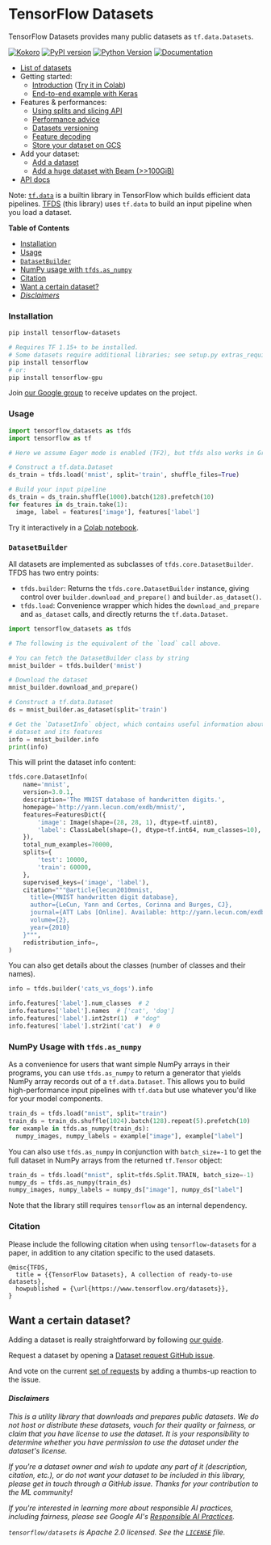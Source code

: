 # TensorFlow Datasets

TensorFlow Datasets provides many public datasets as `tf.data.Datasets`.

[![Kokoro](https://storage.googleapis.com/tfds-kokoro-public/kokoro-build.svg)](https://storage.googleapis.com/tfds-kokoro-public/kokoro-build.html)
[![PyPI version](https://badge.fury.io/py/tensorflow-datasets.svg)](https://badge.fury.io/py/tensorflow-datasets)
[![Python Version](https://img.shields.io/pypi/pyversions/tensorflow-datasets.svg)](https://badge.fury.io/py/tensorflow-datasets)
[![Documentation](https://img.shields.io/badge/api-reference-blue.svg)](https://www.tensorflow.org/datasets/api_docs/python/tfds)

* [List of datasets](https://www.tensorflow.org/datasets/catalog/overview)
* Getting started:
  * [Introduction](https://www.tensorflow.org/datasets/overview) ([Try it in Colab](https://colab.research.google.com/github/tensorflow/datasets/blob/master/docs/overview.ipynb))
  * [End-to-end example with Keras](https://colab.research.google.com/github/tensorflow/datasets/blob/master/docs/keras_example.ipynb)
* Features & performances:
  * [Using splits and slicing API](https://www.tensorflow.org/datasets/splits)
  * [Performance advice](https://www.tensorflow.org/datasets/performances)
  * [Datasets versioning](https://www.tensorflow.org/datasets/datasets_versioning)
  * [Feature decoding](https://www.tensorflow.org/datasets/decode)
  * [Store your dataset on GCS](https://www.tensorflow.org/datasets/gcs)
* Add your dataset:
  * [Add a dataset](https://www.tensorflow.org/datasets/add_dataset)
  * [Add a huge dataset with Beam (>>100GiB)](https://www.tensorflow.org/datasets/beam_datasets)
* [API docs](https://www.tensorflow.org/datasets/api_docs/python/tfds)

Note: [`tf.data`](https://www.tensorflow.org/guide/data) is a builtin library in
TensorFlow which builds efficient data pipelines.
[TFDS](https://www.tensorflow.org/datasets) (this library) uses `tf.data` to
build an input pipeline when you load a dataset.

**Table of Contents**

* [Installation](#installation)
* [Usage](#usage)
* [`DatasetBuilder`](#datasetbuilder)
* [NumPy usage with `tfds.as_numpy`](#numpy-usage-with-tfdsas_numpy)
* [Citation](#citation)
* [Want a certain dataset?](#want-a-certain-dataset)
* [*Disclaimers*](#disclaimers)

### Installation

```sh
pip install tensorflow-datasets

# Requires TF 1.15+ to be installed.
# Some datasets require additional libraries; see setup.py extras_require
pip install tensorflow
# or:
pip install tensorflow-gpu
```

Join [our Google group](https://groups.google.com/forum/#!forum/tensorflow-datasets-public-announce)
to receive updates on the project.

### Usage

```python
import tensorflow_datasets as tfds
import tensorflow as tf

# Here we assume Eager mode is enabled (TF2), but tfds also works in Graph mode.

# Construct a tf.data.Dataset
ds_train = tfds.load('mnist', split='train', shuffle_files=True)

# Build your input pipeline
ds_train = ds_train.shuffle(1000).batch(128).prefetch(10)
for features in ds_train.take(1):
  image, label = features['image'], features['label']
```

Try it interactively in a
[Colab notebook](https://colab.research.google.com/github/tensorflow/datasets/blob/master/docs/overview.ipynb).

### `DatasetBuilder`

All datasets are implemented as subclasses of `tfds.core.DatasetBuilder`. TFDS
has two entry points:

*   `tfds.builder`: Returns the `tfds.core.DatasetBuilder` instance, giving
     control over `builder.download_and_prepare()` and
     `builder.as_dataset()`.
*   `tfds.load`: Convenience wrapper which hides the `download_and_prepare` and
    `as_dataset` calls, and directly returns the `tf.data.Dataset`.

```python
import tensorflow_datasets as tfds

# The following is the equivalent of the `load` call above.

# You can fetch the DatasetBuilder class by string
mnist_builder = tfds.builder('mnist')

# Download the dataset
mnist_builder.download_and_prepare()

# Construct a tf.data.Dataset
ds = mnist_builder.as_dataset(split='train')

# Get the `DatasetInfo` object, which contains useful information about the
# dataset and its features
info = mnist_builder.info
print(info)
```

This will print the dataset info content:

```python
tfds.core.DatasetInfo(
    name='mnist',
    version=3.0.1,
    description='The MNIST database of handwritten digits.',
    homepage='http://yann.lecun.com/exdb/mnist/',
    features=FeaturesDict({
        'image': Image(shape=(28, 28, 1), dtype=tf.uint8),
        'label': ClassLabel(shape=(), dtype=tf.int64, num_classes=10),
    }),
    total_num_examples=70000,
    splits={
        'test': 10000,
        'train': 60000,
    },
    supervised_keys=('image', 'label'),
    citation="""@article{lecun2010mnist,
      title={MNIST handwritten digit database},
      author={LeCun, Yann and Cortes, Corinna and Burges, CJ},
      journal={ATT Labs [Online]. Available: http://yann.lecun.com/exdb/mnist},
      volume={2},
      year={2010}
    }""",
    redistribution_info=,
)
```

You can also get details about the classes (number of classes and their names).

```python
info = tfds.builder('cats_vs_dogs').info

info.features['label'].num_classes  # 2
info.features['label'].names  # ['cat', 'dog']
info.features['label'].int2str(1)  # "dog"
info.features['label'].str2int('cat')  # 0
```

### NumPy Usage with `tfds.as_numpy`

As a convenience for users that want simple NumPy arrays in their programs, you
can use `tfds.as_numpy` to return a generator that yields NumPy array
records out of a `tf.data.Dataset`. This allows you to build high-performance
input pipelines with `tf.data` but use whatever you'd like for your model
components.

```python
train_ds = tfds.load("mnist", split="train")
train_ds = train_ds.shuffle(1024).batch(128).repeat(5).prefetch(10)
for example in tfds.as_numpy(train_ds):
  numpy_images, numpy_labels = example["image"], example["label"]
```

You can also use `tfds.as_numpy` in conjunction with `batch_size=-1` to
get the full dataset in NumPy arrays from the returned `tf.Tensor` object:

```python
train_ds = tfds.load("mnist", split=tfds.Split.TRAIN, batch_size=-1)
numpy_ds = tfds.as_numpy(train_ds)
numpy_images, numpy_labels = numpy_ds["image"], numpy_ds["label"]
```

Note that the library still requires `tensorflow` as an internal dependency.

### Citation

Please include the following citation when using `tensorflow-datasets` for a
paper, in addition to any citation specific to the used datasets.

```
@misc{TFDS,
  title = {{TensorFlow Datasets}, A collection of ready-to-use datasets},
  howpublished = {\url{https://www.tensorflow.org/datasets}},
}
```

## Want a certain dataset?

Adding a dataset is really straightforward by following
[our guide](https://github.com/tensorflow/datasets/tree/master/docs/add_dataset.md).

Request a dataset by opening a
[Dataset request GitHub issue](https://github.com/tensorflow/datasets/issues/new?assignees=&labels=dataset+request&template=dataset-request.md&title=%5Bdata+request%5D+%3Cdataset+name%3E).

And vote on the current
[set of requests](https://github.com/tensorflow/datasets/labels/dataset%20request)
by adding a thumbs-up reaction to the issue.

#### *Disclaimers*

*This is a utility library that downloads and prepares public datasets. We do*
*not host or distribute these datasets, vouch for their quality or fairness, or*
*claim that you have license to use the dataset. It is your responsibility to*
*determine whether you have permission to use the dataset under the dataset's*
*license.*

*If you're a dataset owner and wish to update any part of it (description,*
*citation, etc.), or do not want your dataset to be included in this*
*library, please get in touch through a GitHub issue. Thanks for your*
*contribution to the ML community!*

*If you're interested in learning more about responsible AI practices, including*
*fairness, please see Google AI's [Responsible AI Practices](https://ai.google/education/responsible-ai-practices).*

*`tensorflow/datasets` is Apache 2.0 licensed. See the
[`LICENSE`](LICENSE) file.*
